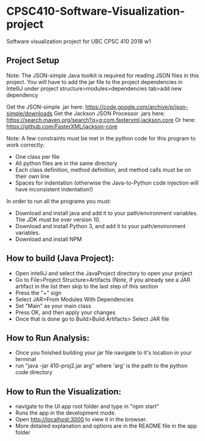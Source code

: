 # CPSC410-Software-Visualization-project
Software visualization project for UBC CPSC 410 2018 w1

## Project Setup

Note: The JSON-simple Java toolkit is required for reading JSON files in this project. You will have to add the jar file to the project dependencies in IntelliJ under project structure>modules>dependencies tab>add new dependency

Get the JSON-simple .jar here:
https://code.google.com/archive/p/json-simple/downloads
Get the Jackson JSON Processor .jars here:
https://search.maven.org/search?q=g:com.fasterxml.jackson.core
Or here:
https://github.com/FasterXML/jackson-core

Note: A few constraints must be met in the python code for this program to work correctly:
- One class per file
- All python files are in the same directory
- Each class definition, method definition, and method calls must be on their own line
- Spaces for indentation (otherwise the Java-to-Python code injection will have inconsistent indentation!)

In order to run all the programs you must:
- Download and install java and add it to your path/environment variables. The JDK must be over version 10.
- Download and install Python 3, and add it to your path/environment variables.
- Download and install NPM

## How to build (Java Project):

- Open intelliJ and select the JavaProject directory to open your project
- Go to File>Project Structure>Artifacts (Note, if you already see a JAR artifact in the list then skip to the last step of this section
- Press the "+" sign
- Select JAR>From Modules With Dependencies
- Set "Main" as your main class
- Press OK, and then apply your changes
- Once that is done go to Build>Build Artifacts> Select JAR file

## How to Run Analysis:

- Once you finished building your jar file navigate to it's location in your terminal
- run "java -jar 410-proj2.jar arg" where 'arg' is the path to the python code directory

## How to Run the Visualization:
- navigate to the UI app root folder and type in "npm start"
- Runs the app in the development mode.<br>
- Open [http://localhost:3000](http://localhost:3000) to view it in the browser.
- More detailed explanation and options are in the README file in the app folder
